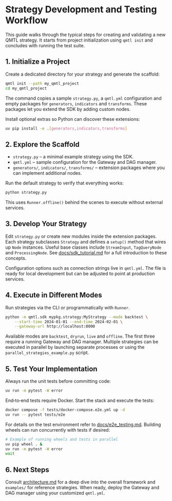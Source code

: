 # Strategy Development and Testing Workflow

This guide walks through the typical steps for creating and validating a new QMTL
strategy. It starts from project initialization using `qmtl init` and concludes
with running the test suite.

## 1. Initialize a Project

Create a dedicated directory for your strategy and generate the scaffold:

```bash
qmtl init --path my_qmtl_project
cd my_qmtl_project
```

The command copies a sample `strategy.py`, a `qmtl.yml` configuration and empty
packages for `generators`, `indicators` and `transforms`. These packages let you
extend the SDK by adding custom nodes.

Install optional extras so Python can discover these extensions:

```bash
uv pip install -e .[generators,indicators,transforms]
```

## 2. Explore the Scaffold

- `strategy.py` – a minimal example strategy using the SDK.
- `qmtl.yml` – sample configuration for the Gateway and DAG manager.
- `generators/`, `indicators/`, `transforms/` – extension packages where you can
  implement additional nodes.

Run the default strategy to verify that everything works:

```bash
python strategy.py
```

This uses `Runner.offline()` behind the scenes to execute without external
services.

## 3. Develop Your Strategy

Edit `strategy.py` or create new modules inside the extension packages. Each
strategy subclasses `Strategy` and defines a `setup()` method that wires up
`Node` instances. Useful base classes include `StreamInput`, `TagQueryNode` and
`ProcessingNode`. See [docs/sdk_tutorial.md](sdk_tutorial.md) for a full
introduction to these concepts.

Configuration options such as connection strings live in `qmtl.yml`. The file is
ready for local development but can be adjusted to point at production services.

## 4. Execute in Different Modes

Run strategies via the CLI or programmatically with `Runner`.

```bash
python -m qmtl.sdk mypkg.strategy:MyStrategy --mode backtest \
    --start-time 2024-01-01 --end-time 2024-02-01 \
    --gateway-url http://localhost:8000
```

Available modes are `backtest`, `dryrun`, `live` and `offline`. The first three
require a running Gateway and DAG manager. Multiple strategies can be executed
in parallel by launching separate processes or using the
`parallel_strategies_example.py` script.

## 5. Test Your Implementation

Always run the unit tests before committing code:

```bash
uv run -m pytest -W error
```

End‑to‑end tests require Docker. Start the stack and execute the tests:

```bash
docker compose -f tests/docker-compose.e2e.yml up -d
uv run -- pytest tests/e2e
```

For details on the test environment refer to
[docs/e2e_testing.md](e2e_testing.md). Building wheels can run concurrently with
tests if desired:

```bash
# Example of running wheels and tests in parallel
uv pip wheel . &
uv run -m pytest -W error
wait
```

## 6. Next Steps

Consult [architecture.md](../architecture.md) for a deep dive into the overall
framework and `examples/` for reference strategies. When ready, deploy the
Gateway and DAG manager using your customized `qmtl.yml`.
